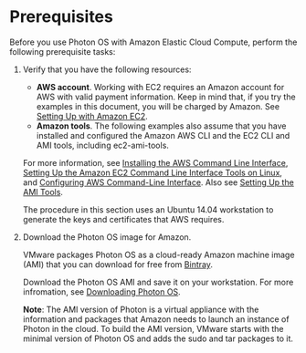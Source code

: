# Prerequisites

Before you use Photon OS with Amazon Elastic Cloud Compute, perform the following prerequisite tasks:

1. Verify that you have the following resources:
    
    - **AWS account**. Working with EC2 requires an Amazon account for AWS with valid payment information. Keep in mind that, if you try the examples in this document, you will be charged by Amazon. See [Setting Up with Amazon EC2](#http://docs.aws.amazon.com/AWSEC2/latest/UserGuide/get-set-up-for-amazon-ec2.html).
    - **Amazon tools**. The following examples also assume that you have installed and configured the Amazon AWS CLI and the EC2 CLI and AMI tools, including ec2-ami-tools.
    
    For more information, see [Installing the AWS Command Line Interface](#http://docs.aws.amazon.com/cli/latest/userguide/installing.html), [Setting Up the Amazon EC2 Command Line Interface Tools on Linux](#http://docs.aws.amazon.com/AWSEC2/latest/CommandLineReference/set-up-ec2-cli-linux.html), and [Configuring AWS Command-Line Interface](#http://docs.aws.amazon.com/cli/latest/userguide/cli-chap-getting-started.html). Also see [Setting Up the AMI Tools](#http://docs.aws.amazon.com/AWSEC2/latest/UserGuide/set-up-ami-tools.html).
    
    The procedure in this section uses an Ubuntu 14.04 workstation to generate the keys and certificates that AWS requires.

1. Download the Photon OS image for Amazon. 

   VMware packages Photon OS as a cloud-ready Amazon machine image (AMI) that you can download for free from [Bintray](https://bintray.com/vmware/photon).

   Download the Photon OS AMI and save it on your workstation. For more infromation, see [Downloading Photon OS](Downloading-Photon-OS.md).

   **Note**: The AMI version of Photon is a virtual appliance with the information and packages that Amazon needs to launch an instance of Photon in the cloud. To build the AMI version, VMware starts with the minimal version of Photon OS and adds the sudo and tar packages to it. 